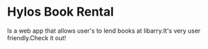 # Hylos Book Rental
Is a web app that allows user's to lend books at libarry.It's very user friendly.Check it out!
